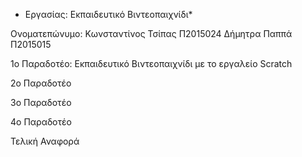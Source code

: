 * Εργασίας: Εκπαιδευτικό Βιντεοπαιχνίδι*

Ονοματεπώνυμο: Κωνσταντίνος Τσίπας Π2015024
               Δήμητρα Παππά Π2015015
               

1ο Παραδοτέο: Εκπαιδευτικό Βιντεοπαιχνίδι με το εργαλείο Scratch


2ο Παραδοτέο


3ο Παραδοτέο


4ο Παραδοτέο


Τελική Αναφορά
